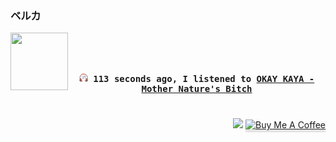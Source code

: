 ### ベルカ

<div align="center">
<kbd>
<a href="https://www.youtube.com/results?search_query=OKAY+KAYA+Mother+Nature&#39;s+Bitch" target="_blank">
    <img align="left" width="92" height="92" src="https:&#x2F;&#x2F;lastfm.freetls.fastly.net&#x2F;i&#x2F;u&#x2F;174s&#x2F;b63f6d3256df8067cd1572303055a5e5.jpg">
</a>
</br></br></br>
<b><p align="center"><img height="14" width="14" src=https:&#x2F;&#x2F;github.com&#x2F;BelkaDev&#x2F;BelkaDev&#x2F;blob&#x2F;master&#x2F;assets&#x2F;listening2.png?raw&#x3D;true> 113 seconds ago, I listened to <a href="https://www.youtube.com/results?search_query=OKAY+KAYA+Mother+Nature&#39;s+Bitch" target="_blank">OKAY KAYA  - Mother Nature&#39;s Bitch</a> </b></p>
</kbd>
</div>

#

<div align="right">
    <a href="mailto:belk5@outlook.com"><img src="https://img.shields.io/badge/-contact-blue?style=flat-rounded&logo=contact&logoColor=white"></a>
    <a href="https://www.buymeacoffee.com/belkadev" target="_blank"><img src="https://www.buymeacoffee.com/assets/img/custom_images/orange_img.png" alt="Buy Me A Coffee" style="height: 41px !important;width: 174px !important;box-shadow: 0px 3px 2px 0px rgba(190, 190, 190, 0.5) !important;-webkit-box-shadow: 0px 3px 2px 0px rgba(190, 190, 190, 0.5) !important;" ></a>
</div>
